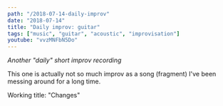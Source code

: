 ```yaml
---
path: "/2018-07-14-daily-improv"
date: "2018-07-14"
title: "Daily improv: guitar"
tags: ["music", "guitar", "acoustic", "improvisation"]
youtube: "vvzMNFbN5Do"
---
```


*Another "daily" short improv recording*

This one is actually not so much improv as a song (fragment) I've been messing around for a long time.

Working title: "Changes"
